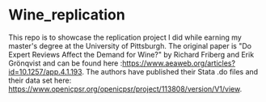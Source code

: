 # Wine_replication
This repo is to showcase the replication project I did while earning my master's degree at the University of Pittsburgh. The original paper is "Do Expert Reviews Affect the Demand for Wine?" by Richard Friberg and Erik Grönqvist and can be found here :https://www.aeaweb.org/articles?id=10.1257/app.4.1.193. The authors have published their Stata .do files and their data set here: https://www.openicpsr.org/openicpsr/project/113808/version/V1/view.

